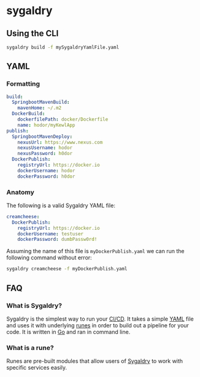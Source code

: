 # sygaldry

## Using the CLI
```bash
sygaldry build -f mySygaldryYamlFile.yaml
```

## YAML

### Formatting
```yaml
build:
  SpringbootMavenBuild:
    mavenHome: ~/.m2
  DockerBuild:
    dockerfilePath: docker/Dockerfile
    name: hodor/myKewlApp
publish:
  SpringbootMavenDeploy:
    nexusUrl: https://www.nexus.com
    nexusUsername: hodor
    nexusPassword: h0dor
  DockerPublish:
    registryUrl: https://docker.io
    dockerUsername: hodor
    dockerPassword: h0dor
```

### Anatomy
The following is a valid Sygaldry YAML file:
```yaml
creamcheese:
  DockerPublish:
    registryUrl: https://docker.io
    dockerUsername: testuser
    dockerPassword: dumbPassw0rd!
```
Assuming the name of this file is `myDockerPublish.yaml` we can run the following command without error:
```bash
sygaldry creamcheese -f myDockerPublish.yaml
```

## FAQ

### What is Sygaldry?
Sygaldry is the simplest way to run your [CI/CD](https://www.redhat.com/en/topics/devops/what-is-ci-cd). It takes a simple [YAML](https://en.wikipedia.org/wiki/YAML) file and uses it with underlying [runes](#what-is-a-rune) in order to build out a pipeline for your code. It is written in [Go](https://golang.org/) and ran in command line.

### What is a rune?
Runes are pre-built modules that allow users of [Sygaldry](#what-is-sygaldry) to work with specific services easily.